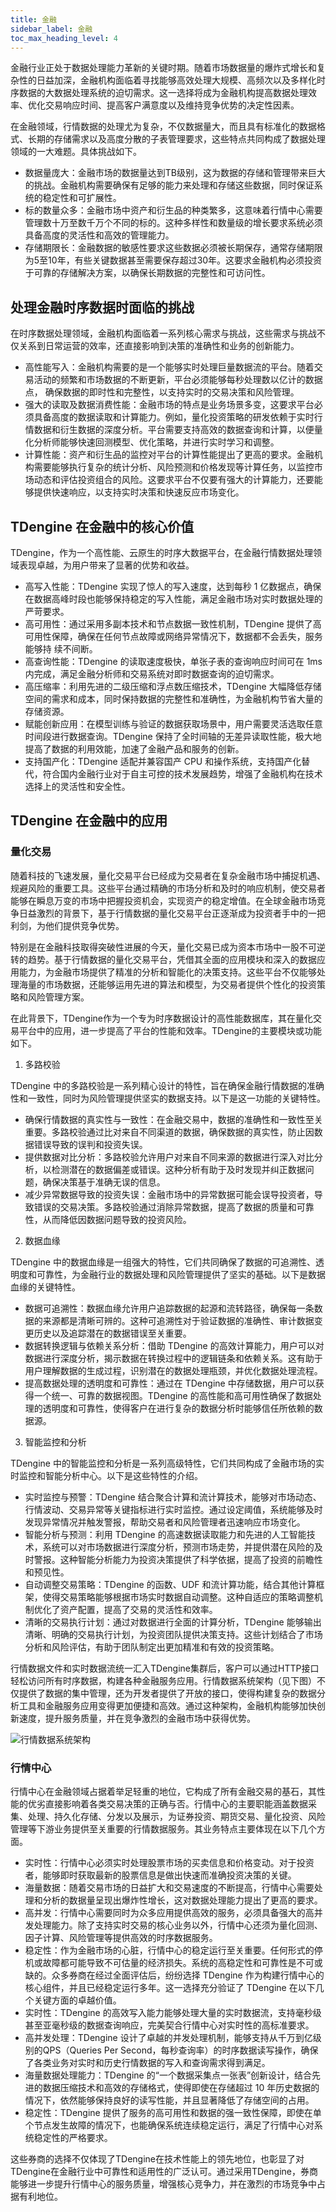 ```yaml
---
title: 金融
sidebar_label: 金融
toc_max_heading_level: 4
---
```


金融行业正处于数据处理能力革新的关键时期。随着市场数据量的爆炸式增长和复杂性的日益加深，金融机构面临着寻找能够高效处理大规模、高频次以及多样化时序数据的大数据处理系统的迫切需求。这一选择将成为金融机构提高数据处理效率、优化交易响应时间、提高客户满意度以及维持竞争优势的决定性因素。

在金融领域，行情数据的处理尤为复杂，不仅数据量大，而且具有标准化的数据格式、长期的存储需求以及高度分散的子表管理要求，这些特点共同构成了数据处理领域的一大难题。具体挑战如下。

- 数据量庞大：金融市场的数据量达到TB级别，这为数据的存储和管理带来巨大的挑战。金融机构需要确保有足够的能力来处理和存储这些数据，同时保证系统的稳定性和可扩展性。
- 标的数量众多：金融市场中资产和衍生品的种类繁多，这意味着行情中心需要管理数十万至数千万个不同的标的。这种多样性和数量级的增长要求系统必须具备高度的灵活性和高效的管理能力。
- 存储期限长：金融数据的敏感性要求这些数据必须被长期保存，通常存储期限为5至10年，有些关键数据甚至需要保存超过30年。这要求金融机构必须投资于可靠的存储解决方案，以确保长期数据的完整性和可访问性。

## 处理金融时序数据时面临的挑战

在时序数据处理领域，金融机构面临着一系列核心需求与挑战，这些需求与挑战不仅关系到日常运营的效率，还直接影响到决策的准确性和业务的创新能力。

- 高性能写入：金融机构需要的是一个能够实时处理巨量数据流的平台。随着交易活动的频繁和市场数据的不断更新，平台必须能够每秒处理数以亿计的数据点，
确保数据的即时性和完整性，以支持实时的交易决策和风险管理。
- 强大的读取及数据消费性能：金融市场的特点是业务场景多变，这要求平台必须具备高度的数据读取和计算能力。例如，量化投资策略的研发依赖于实时行情数据和衍生数据的深度分析。平台需要支持高效的数据查询和计算，以便量化分析师能够快速回测模型、优化策略，并进行实时学习和调整。
- 计算性能：资产和衍生品的监控对平台的计算性能提出了更高的要求。金融机构需要能够执行复杂的统计分析、风险预测和价格发现等计算任务，以监控市场动态和评估投资组合的风险。这要求平台不仅要有强大的计算能力，还要能够提供快速响应，以支持实时决策和快速反应市场变化。

## TDengine 在金融中的核心价值

TDengine，作为一个高性能、云原生的时序大数据平台，在金融行情数据处理领域表现卓越，为用户带来了显著的优势和收益。
- 高写入性能：TDengine 实现了惊人的写入速度，达到每秒 1 亿数据点，确保在数据高峰时段也能够保持稳定的写入性能，满足金融市场对实时数据处理的严苛要求。
- 高可用性：通过采用多副本技术和节点数据一致性机制，TDengine 提供了高可用性保障，确保在任何节点故障或网络异常情况下，数据都不会丢失，服务能够持
续不间断。
- 高查询性能：TDengine 的读取速度极快，单张子表的查询响应时间可在 1ms 内完成，满足金融分析师和交易系统对即时数据查询的迫切需求。
- 高压缩率：利用先进的二级压缩和浮点数压缩技术，TDengine 大幅降低存储空间的需求和成本，同时保持数据的完整性和准确性，为金融机构节省大量的存储资源。
- 赋能创新应用：在模型训练与验证的数据获取场景中，用户需要灵活选取任意时间段进行数据查询。TDengine 保持了全时间轴的无差异读取性能，极大地提高了数据的利用效能，加速了金融产品和服务的创新。
- 支持国产化：TDengine 适配并兼容国产 CPU 和操作系统，支持国产化替代，符合国内金融行业对于自主可控的技术发展趋势，增强了金融机构在技术选择上的灵活性和安全性。

## TDengine 在金融中的应用

### 量化交易 

随着科技的飞速发展，量化交易平台已经成为交易者在复杂金融市场中捕捉机遇、规避风险的重要工具。这些平台通过精确的市场分析和及时的响应机制，使交易者能够在瞬息万变的市场中把握投资机会，实现资产的稳定增值。在全球金融市场竞争日益激烈的背景下，基于行情数据的量化交易平台正逐渐成为投资者手中的一把利剑，为他们提供竞争优势。

特别是在金融科技取得突破性进展的今天，量化交易已成为资本市场中一股不可逆转的趋势。基于行情数据的量化交易平台，凭借其全面的应用模块和深入的数据应用能力，为金融市场提供了精准的分析和智能化的决策支持。这些平台不仅能够处理海量的市场数据，还能够运用先进的算法和模型，为交易者提供个性化的投资策略和风险管理方案。

在此背景下，TDengine作为一个专为时序数据设计的高性能数据库，其在量化交易平台中的应用，进一步提高了平台的性能和效率。TDengine的主要模块或功能如下。

1.  多路校验

TDengine 中的多路校验是一系列精心设计的特性，旨在确保金融行情数据的准确性和一致性，同时为风险管理提供坚实的数据支持。以下是这一功能的关键特性。
- 确保行情数据的真实性与一致性：在金融交易中，数据的准确性和一致性至关重要。多路校验通过比对来自不同渠道的数据，确保数据的真实性，防止因数据错误导致的误判和投资失误。
- 提供数据对比分析：多路校验允许用户对来自不同来源的数据进行深入对比分析，以检测潜在的数据偏差或错误。这种分析有助于及时发现并纠正数据问题，确保决策基于准确无误的信息。
- 减少异常数据导致的投资失误：金融市场中的异常数据可能会误导投资者，导致错误的交易决策。多路校验通过消除异常数据，提高了数据的质量和可靠性，从而降低因数据问题导致的投资风险。

2. 数据血缘

TDengine 中的数据血缘是一组强大的特性，它们共同确保了数据的可追溯性、透明度和可靠性，为金融行业的数据处理和风险管理提供了坚实的基础。以下是数据血缘的关键特性。
- 数据可追溯性：数据血缘允许用户追踪数据的起源和流转路径，确保每一条数据的来源都是清晰可辨的。这种可追溯性对于验证数据的准确性、审计数据变更历史以及追踪潜在的数据错误至关重要。
- 数据转换逻辑与依赖关系分析：借助 TDengine 的高效计算能力，用户可以对数据进行深度分析，揭示数据在转换过程中的逻辑链条和依赖关系。这有助于用户理解数据的生成过程，识别潜在的数据处理瓶颈，并优化数据处理流程。
- 提高数据处理的透明度和可靠性：通过在 TDengine 中存储数据，用户可以获得一个统一、可靠的数据视图。TDengine 的高性能和高可用性确保了数据处理的透明度和可靠性，使得客户在进行复杂的数据分析时能够信任所依赖的数据源。

3. 智能监控和分析

TDengine 中的智能监控和分析是一系列高级特性，它们共同构成了金融市场的实时监控和智能分析中心。以下是这些特性的介绍。
- 实时监控与预警：TDengine 结合聚合计算和流计算技术，能够对市场动态、行情波动、交易异常等关键指标进行实时监控。通过设定阈值，系统能够及时发现异常情况并触发警报，帮助交易者和风险管理者迅速响应市场变化。
- 智能分析与预测：利用 TDengine 的高速数据读取能力和先进的人工智能技术，系统可以对市场数据进行深度分析，预测市场走势，并提供潜在风险的及时警报。这种智能分析能力为投资决策提供了科学依据，提高了投资的前瞻性和预见性。
- 自动调整交易策略：TDengine 的函数、UDF 和流计算功能，结合其他计算框架，使得交易策略能够根据市场实时数据自动调整。这种自适应的策略调整机制优化了资产配置，提高了交易的灵活性和效率。
- 清晰的交易执行计划：通过对数据进行全面的计算分析，TDengine 能够输出清晰、明确的交易执行计划，为投资团队提供决策支持。这些计划结合了市场分析和风险评估，有助于团队制定出更加精准和有效的投资策略。

行情数据文件和实时数据流统一汇入TDengine集群后，客户可以通过HTTP接口轻松访问所有时序数据，构建各种金融服务应用。行情数据系统架构（见下图）不仅提供了数据的集中管理，还为开发者提供了开放的接口，使得构建复杂的数据分析工具和金融服务应用变得更加便捷和高效。通过这种架构，金融机构能够加快创新速度，提升服务质量，并在竞争激烈的金融市场中获得优势。

![行情数据系统架构](./finance-1.png)

### 行情中心

行情中心在金融领域占据着举足轻重的地位，它构成了所有金融交易的基石，其性能的优劣直接影响着各类交易决策的正确与否。行情中心的主要职能涵盖数据采集、处理、持久化存储、分发以及展示，为证券投资、期货交易、量化投资、风险管理等下游业务提供至关重要的行情数据服务。其业务特点主要体现在以下几个方面。

- 实时性：行情中心必须实时处理股票市场的买卖信息和价格变动。对于投资者，能够即时获取最新的股票信息是做出快速而准确投资决策的关键。
- 海量数据：随着交易市场的日益扩大和交易速度的不断提高，行情中心需要处理和分析的数据量呈现出爆炸性增长，这对数据处理能力提出了更高的要求。
- 高并发：行情中心需要同时为众多应用提供高效的服务，必须具备强大的高并发处理能力。除了支持实时交易的核心业务以外，行情中心还须为量化回测、因子计算、风险管理等提供高效的时序数据服务。
- 稳定性：作为金融市场的心脏，行情中心的稳定运行至关重要。任何形式的停机或故障都可能导致不可估量的经济损失。系统的高稳定性和可靠性是不可或缺的。众多券商在经过全面评估后，纷纷选择 TDengine 作为构建行情中心的核心组件，并且已经稳定运行多年。这一选择充分验证了 TDengine 在以下几个关键方面的卓越价值。
- 实时性：TDengine 的高效写入能力能够处理大量的实时数据流，支持毫秒级甚至亚毫秒级的数据查询响应，完美契合行情中心对实时性的高标准要求。
- 高并发处理：TDengine 设计了卓越的并发处理机制，能够支持从千万到亿级别的QPS（Queries Per Second，每秒查询率）的时序数据读写操作，确保了各类业务对实时和历史行情数据的写入和查询需求得到满足。
- 海量数据处理能力：TDengine 的“一个数据采集点一张表”创新设计，结合先进的数据压缩技术和高效的存储格式，使得即使在存储超过 10 年历史数据的情况下，依然能够保持良好的读写性能，并且显著降低了存储空间的占用。
- 稳定性：TDengine 提供了服务的高可用性和数据的强一致性保障，即使在单个节点发生故障的情况下，也能确保系统连续稳定运行，满足了行情中心对系统稳定性的严格要求。

这些券商的选择不仅体现了TDengine在技术性能上的领先地位，也彰显了对TDengine在金融行业中可靠性和适用性的广泛认可。通过采用TDengine，券商能够进一步提升行情中心的服务质量，增强核心竞争力，并在激烈的市场竞争中占据有利地位。